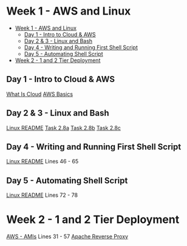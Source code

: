 # Week 1 - AWS and Linux

- [Week 1 - AWS and Linux](#week-1---aws-and-linux)
  - [Day 1 - Intro to Cloud \& AWS](#day-1---intro-to-cloud--aws)
  - [Day 2 \& 3 - Linux and Bash](#day-2--3---linux-and-bash)
  - [Day 4 - Writing and Running First Shell Script](#day-4---writing-and-running-first-shell-script)
  - [Day 5 - Automating Shell Script](#day-5---automating-shell-script)
- [Week 2 - 1 and 2 Tier Deployment](#week-2---1-and-2-tier-deployment)


## Day 1 - Intro to Cloud & AWS

[What Is Cloud](cloud/README.md)
[AWS Basics](aws/README.md)

## Day 2 & 3 - Linux and Bash

[Linux README](linux/README.md)
[Task 2.8a](managing_file_ownership/task_2.8a.md)
[Task 2.8b](managing_file_ownership/task_2.8b.md)
[Task 2.8c](managing_file_ownership/task_2.8c.md)

## Day 4 - Writing and Running First Shell Script

[Linux README](linux/README.md) Lines 46 - 65

## Day 5 - Automating Shell Script

[Linux README](linux/README.md) Lines 72 - 78

# Week 2 - 1 and 2 Tier Deployment

[AWS - AMIs](aws/README.md) Lines 31 - 57
[Apache Reverse Proxy](reverse_proxy/README.md)